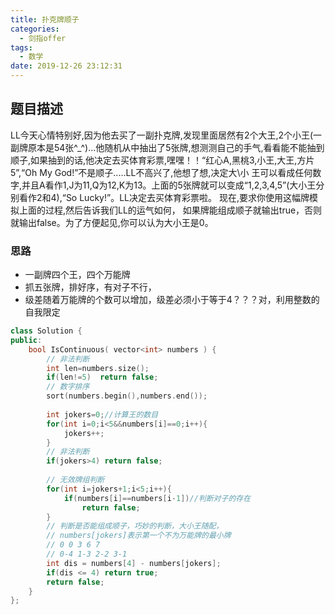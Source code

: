 ```yaml
---
title: 扑克牌顺子
categories:
  - 剑指offer
tags:
  - 数学
date: 2019-12-26 23:12:31
---
```


## 题目描述
LL今天心情特别好,因为他去买了一副扑克牌,发现里面居然有2个大王,2个小王(一副牌原本是54张^_^)...他随机从中抽出了5张牌,想测测自己的手气,看看能不能抽到顺子,如果抽到的话,他决定去买体育彩票,嘿嘿！！“红心A,黑桃3,小王,大王,方片5”,“Oh My God!”不是顺子.....LL不高兴了,他想了想,决定大\小 王可以看成任何数字,并且A看作1,J为11,Q为12,K为13。上面的5张牌就可以变成“1,2,3,4,5”(大小王分别看作2和4),“So Lucky!”。LL决定去买体育彩票啦。 现在,要求你使用这幅牌模拟上面的过程,然后告诉我们LL的运气如何， 如果牌能组成顺子就输出true，否则就输出false。为了方便起见,你可以认为大小王是0。

### 思路
- 一副牌四个王，四个万能牌
- 抓五张牌，排好序，有对子不行，
- 级差随着万能牌的个数可以增加，级差必须小于等于4？？？对，利用整数的自我限定

```cpp
class Solution {
public:
    bool IsContinuous( vector<int> numbers ) {
        // 非法判断
        int len=numbers.size();
        if(len!=5)  return false;
        // 数字排序
        sort(numbers.begin(),numbers.end());
        
        int jokers=0;//计算王的数目
        for(int i=0;i<5&&numbers[i]==0;i++){
            jokers++;
        }
        // 非法判断
        if(jokers>4) return false;
     
        // 无效牌组判断
        for(int i=jokers+1;i<5;i++){
            if(numbers[i]==numbers[i-1])//判断对子的存在
                return false;
        }
        // 判断是否能组成顺子，巧妙的判断，大小王随配，
        // numbers[jokers]表示第一个不为万能牌的最小牌
        // 0 0 3 6 7
        // 0-4 1-3 2-2 3-1
        int dis = numbers[4] - numbers[jokers];
        if(dis <= 4) return true;
        return false;
    }
};
```